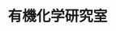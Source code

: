 ---
title: "有機化学研究室"
draft: false

# page title background image
bg_image: "images/banner/bg1.jpg"

# meta description ~100 letters in Japanese
description : "新規合成反応の開発と生理活性物質合成への応用"

# Research image
image: "images/labs/flask.jpg"

# taxonomy
la_categories: "反応化学" # 分子化学 | 物質化学 | 反応化学
keywords: ["有機合成化学", "生理活性物質", "光触媒反応"]

# faculties; label: true name and title
faculties:
  kadota: "\u9580\u7530\u3000\u529F \u6559\u6388"
  takamura: "\u9AD9\u6751 \u6D69\u7531 \u51C6\u6559\u6388"


# contact info
contact:
- icon: ti-email
  link: mailto:kadota-i@okayama-u.ac.jp
  name: kadota-i@okayama-u.ac.jp
- icon: ti-mobile
  link: tel:086-251-7836
  name: 086-251-7836


- name : "有機化学研究室"
  icon : "ti-world" # icon pack : https://themify.me/themify-icons
  link : "http://chem.okayama-u.ac.jp/~organic/homejpn.html"

- name : "700-8530 岡山県岡山市津島中3－1－1"
  icon : "ti-location-pin" # icon pack : https://themify.me/themify-icons
  link : "#"

# type
type: "laboratory"
---